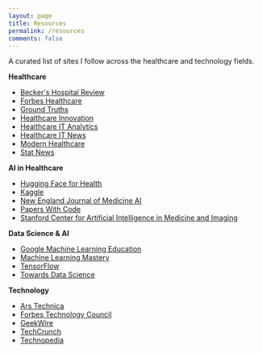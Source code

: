 ```yaml
---
layout: page
title: Resources
permalink: /resources
comments: false
---
```


<div class="row justify-content-between">
<div class="col-md-8 pr-5">

<p>A curated list of sites I follow across the healthcare and technology fields.</p>

<p>
<b>Healthcare</b>
<ul>
<li><a href="https://www.beckershospitalreview.com/" target="_blank">Becker's Hospital Review</a></li>
<li><a href="https://www.forbes.com/healthcare" target="_blank">Forbes Healthcare</a></li>
<li><a href="https://erictopol.substack.com/" target="_blank">Ground Truths</a></li>
<li><a href="https://www.hcinnovationgroup.com/" target="_blank">Healthcare Innovation</a></li>
<li><a href="https://healthitanalytics.com/" target="_blank">Healthcare IT Analytics</a></li>
<li><a href="https://www.healthcareitnews.com/" target="_blank">Healthcare IT News</a></li>
<li><a href="https://www.modernhealthcare.com/" target="_blank">Modern Healthcare</a></li>
<li><a href="https://www.statnews.com/" target="_blank">Stat News</a></li>
</ul>
</p>

<p>
<b>AI in Healthcare</b>
<ul>
<li><a href="https://huggingface.co/hf4h" target="_blank">Hugging Face for Health</a></li>
<li><a href="https://www.kaggle.com/search?q=healthcare" target="_blank">Kaggle</a></li>
<li><a href="https://ai.nejm.org/" target="_blank">New England Journal of Medicine AI</a></li>
<li><a href="https://paperswithcode.com/search?q_meta=&q_type=&q=healthcare" target="_blank">Papers With Code</a></li>
<li><a href="https://www.youtube.com/c/stanfordaimi" target="_blank">Stanford Center for Artificial Intelligence in Medicine and Imaging</a></li>
</ul>
</p>

<p>
<b>Data Science & AI</b>
<ul>
<li><a href="https://developers.google.com/machine-learning" target="_blank">Google Machine Learning Education</a></li>
<li><a href="https://machinelearningmastery.com/" target="_blank">Machine Learning Mastery</a></li>
<li><a href="https://www.tensorflow.org/" target="_blank">TensorFlow</a></li>
<li><a href="https://towardsdatascience.com/" target="_blank">Towards Data Science</a></li>
</ul>
</p>

<p>
<b>Technology</b>
<ul>
<li><a href="https://arstechnica.com/information-technology/" target="_blank">Ars Technica</a></li>
<li><a href="https://www.forbes.com/sites/forbestechcouncil" target="_blank">Forbes Technology Council</a></li>
<li><a href="https://www.geekwire.com/" target="_blank">GeekWire</a></li>
<li><a href="https://techcrunch.com/" target="_blank">TechCrunch</a></li>
<li><a href="https://www.techopedia.com/" target="_blank">Technopedia</a></li>
</ul>
</p>

<!--
<p>Have a resource you would like to recommend? Feel free to leave a comment below.</p>
-->

</div>

<div class="col-md-4">

<div class="sticky-top sticky-top-80">
<!--
<h5>Buy me a coffee</h5>
-->
<!--
<p>Thank you for your support! Your donation helps me to maintain and improve <a target="_blank" href="https://github.com/wowthemesnet/mediumish-theme-jekyll">Mediumish <i class="fab fa-github"></i></a>.</p>
-->
<!--
<a target="_blank" href="https://www.wowthemes.net/donate/" class="btn btn-danger">Buy me a coffee</a> <a target="_blank" href="https://bootstrapstarter.com/bootstrap-templates/template-mediumish-bootstrap-jekyll/" class="btn btn-warning">Documentation</a>
-->
</div>
</div>
</div>
